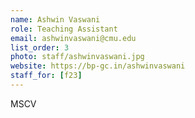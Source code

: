 ```yaml
---
name: Ashwin Vaswani
role: Teaching Assistant
email: ashwinvaswani@cmu.edu
list_order: 3
photo: staff/ashwinvaswani.jpg
website: https://bp-gc.in/ashwinvaswani
staff_for: [f23]
---
```

MSCV